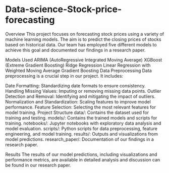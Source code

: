 # Data-science-Stock-price-forecasting
Overview
This project focuses on forecasting stock prices using a variety of machine learning models. The aim is to predict the closing prices of stocks based on historical data. Our team has employed five different models to achieve this goal and documented our findings in a research paper.

Models Used
ARIMA (AutoRegressive Integrated Moving Average)
XGBoost (Extreme Gradient Boosting)
Ridge Regression
Linear Regression with Weighted Moving Average
Gradient Boosting
Data Preprocessing
Data preprocessing is a crucial step in our project. It includes:

Date Formatting: Standardizing date formats to ensure consistency.
Handling Missing Values: Imputing or removing missing data points.
Outlier Detection and Removal: Identifying and mitigating the impact of outliers.
Normalization and Standardization: Scaling features to improve model performance.
Feature Selection: Selecting the most relevant features for model training.
Project Structure
data/: Contains the dataset used for training and testing.
models/: Contains the trained models and scripts for training.
notebooks/: Jupyter notebooks with exploratory data analysis and model evaluation.
scripts/: Python scripts for data preprocessing, feature engineering, and model training.
results/: Outputs and visualizations from model predictions.
research_paper/: Documentation of our findings in a research paper.

Results
The results of our model predictions, including visualizations and performance metrics, are available in detailed analysis and discussion can be found in our research paper.
